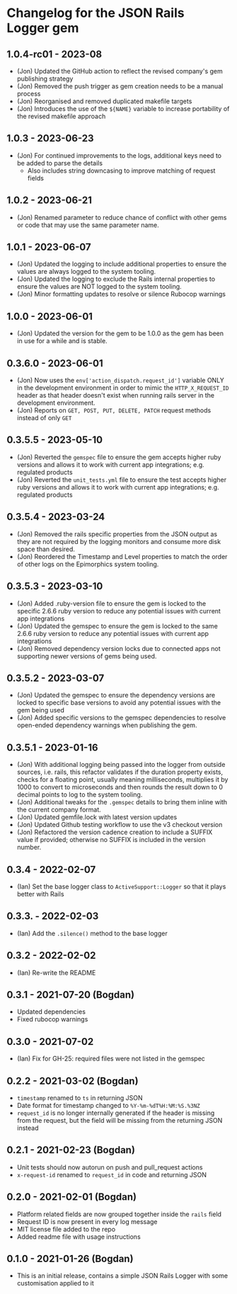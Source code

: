 # Changelog for the JSON Rails Logger gem

## 1.0.4-rc01 - 2023-08

- (Jon) Updated the GitHub action to reflect the revised company's gem
  publishing strategy
- (Jon) Removed the push trigger as gem creation needs to be a manual process
- (Jon) Reorganised and removed duplicated makefile targets
- (Jon) Introduces the use of the `${NAME}` variable to increase portability of
  the revised makefile approach

## 1.0.3 - 2023-06-23

- (Jon) For continued improvements to the logs, additional keys need to be added
  to parse the details
  - Also includes string downcasing to improve matching of request fields

## 1.0.2 - 2023-06-21

- (Jon) Renamed parameter to reduce chance of conflict with other gems or code
  that may use the same parameter name.

## 1.0.1 - 2023-06-07

- (Jon) Updated the logging to include additional properties to ensure the
  values are always logged to the system tooling.
- (Jon) Updated the logging to exclude the Rails internal properties to ensure
  the values are NOT logged to the system tooling.
- (Jon) Minor formatting updates to resolve or silence Rubocop warnings

## 1.0.0 - 2023-06-01

- (Jon) Updated the version for the gem to be 1.0.0 as the gem has been in use
  for a while and is stable.

## 0.3.6.0 - 2023-06-01

- (Jon) Now uses the `env['action_dispatch.request_id']` variable ONLY in the
development environment in order to mimic the `HTTP_X_REQUEST_ID` header as that
header doesn't exist when running rails server in the development environment.
- (Jon) Reports on `GET, POST, PUT, DELETE, PATCH` request methods instead of
only `GET`

## 0.3.5.5 - 2023-05-10

- (Jon) Reverted the `gemspec` file to ensure the gem accepts higher ruby
versions and allows it to work with current app integrations; e.g. regulated
products
- (Jon) Reverted the `unit_tests.yml` file to ensure the test accepts higher
ruby versions and allows it to work with current app integrations; e.g.
regulated products

## 0.3.5.4 - 2023-03-24

- (Jon) Removed the rails specific properties from the JSON output as they are
  not required by the logging monitors and consume more disk space than desired.
- (Jon) Reordered the Timestamp and Level properties to match the order of other
  logs on the Epimorphics system tooling.

## 0.3.5.3 - 2023-03-10

- (Jon) Added .ruby-version file to ensure the gem is locked to the specific
  2.6.6 ruby version to reduce any potential issues with current app
  integrations
- (Jon) Updated the gemspec to ensure the gem is locked to the same 2.6.6 ruby
  version to reduce any potential issues with current app integrations
- (Jon) Removed dependency version locks due to connected apps not supporting
  newer versions of gems being used.

## 0.3.5.2 - 2023-03-07

- (Jon) Updated the gemspec to ensure the dependency versions are locked to
  specific base versions to avoid any potential issues with the gem being used
- (Jon) Added specific versions to the gemspec dependencies to resolve
  open-ended dependency warnings when publishing the gem.

## 0.3.5.1 - 2023-01-16

- (Jon) With additional logging being passed into the logger from outside
  sources, i.e. rails, this refactor validates if the duration property exists,
  checks for a floating point, usually meaning milliseconds, multiplies it by
  1000 to convert to microseconds and then rounds the result down to 0 decimal
  points to log to the system tooling.
- (Jon) Additional tweaks for the `.gemspec` details to bring them inline with
  the current company format.
- (Jon) Updated gemfile.lock with latest version updates
- (Jon) Updated Github testing workflow to use the v3 checkout version
- (Jon) Refactored the version cadence creation to include a SUFFIX value if
  provided; otherwise no SUFFIX is included in the version number.

## 0.3.4 - 2022-02-07

- (Ian) Set the base logger class to `ActiveSupport::Logger` so that it plays
  better with Rails

## 0.3.3. - 2022-02-03

- (Ian) Add the `.silence()` method to the base logger

## 0.3.2 - 2022-02-02

- (Ian) Re-write the README

## 0.3.1 - 2021-07-20 (Bogdan)

- Updated dependencies
- Fixed rubocop warnings

## 0.3.0 - 2021-07-02

- (Ian) Fix for GH-25: required files were not listed in the gemspec

## 0.2.2 - 2021-03-02 (Bogdan)

- `timestamp` renamed to `ts` in returning JSON
- Date format for timestamp changed to `%Y-%m-%dT%H:%M:%S.%3NZ`
- `request_id` is no longer internally generated if the header is missing from
  the request, but the field will be missing from the returning JSON instead

## 0.2.1 - 2021-02-23 (Bogdan)

- Unit tests should now autorun on push and pull_request actions
- `x-request-id` renamed to `request_id` in code and returning JSON

## 0.2.0 - 2021-02-01 (Bogdan)

- Platform related fields are now grouped together inside the `rails` field
- Request ID is now present in every log message
- MIT license file added to the repo
- Added readme file with usage instructions

## 0.1.0 - 2021-01-26 (Bogdan)

- This is an initial release, contains a simple JSON Rails Logger with some
  customisation applied to it
